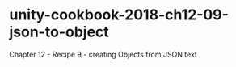 # unity-cookbook-2018-ch12-09-json-to-object
Chapter 12 - Recipe 9 - creating Objects from JSON text 
